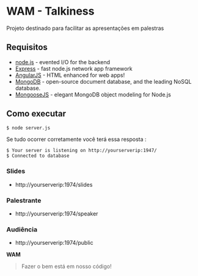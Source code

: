 # WAM - Talkiness

Projeto destinado para facilitar as apresentações em palestras

## Requisitos

* [node.js] - evented I/O for the backend
* [Express] - fast node.js network app framework
* [AngularJS] - HTML enhanced for web apps!
* [MongoDB] - open-source document database, and the leading NoSQL database.
* [MongooseJS] - elegant MongoDB object modeling for Node.js

## Como executar

```sh
$ node server.js
```
Se tudo ocorrer corretamente você terá essa resposta :

```ssh
$ Your server is listening on http://yourserverip:1947/
$ Connected to database
```

### Slides
- http://yourserverip:1974/slides

### Palestrante
- http://yourserverip:1974/speaker

### Audiência
- http://yourserverip:1974/public

**WAM**
>Fazer o bem está em nosso código!

[MongoDB]:http://mongodb.org/
[MongooseJS]:http://mongoosejs.com/
[express]:http://expressjs.com
[AngularJS]:http://angularjs.org
[node.js]:http://nodejs.org
